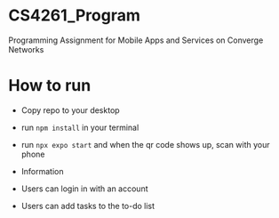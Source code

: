 # CS4261_Program
Programming Assignment for Mobile Apps and Services on Converge Networks
# How to run

- Copy repo to your desktop
- run `npm install` in your terminal
- run `npx expo start` and when the qr code shows up, scan with your phone

- Information
- Users can login in with an account
- Users can add tasks to the to-do list
